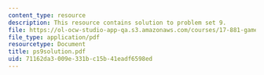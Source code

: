 ```yaml
---
content_type: resource
description: This resource contains solution to problem set 9.
file: https://ol-ocw-studio-app-qa.s3.amazonaws.com/courses/17-881-game-theory-and-political-theory-fall-2004/71162da3009e331bc15b41eadf6598ed_ps9solution.pdf
file_type: application/pdf
resourcetype: Document
title: ps9solution.pdf
uid: 71162da3-009e-331b-c15b-41eadf6598ed
---
```


